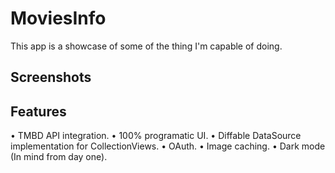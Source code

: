 # MoviesInfo
This app is a showcase of some of the thing I'm capable of doing. 

## Screenshots

## Features
• TMBD API integration.
• 100% programatic UI.
• Diffable DataSource implementation for CollectionViews.
• OAuth.
• Image caching.
• Dark mode (In mind from day one).
